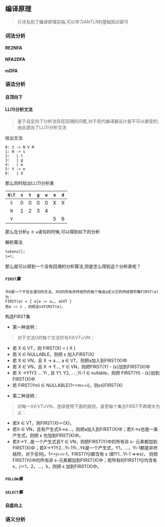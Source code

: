 ## 编译原理

> 只涉及到了编译原理前端,可以学习ANTLR的基础知识即可

### 词法分析

#### RE2NFA

#### NFA2DFA

#### mDFA

### 语法分析

#### 自顶向下

#### LL(1)分析文法
> 鉴于自定向下分析法存在回溯的问题,对于现代编译器设计是不可以接受的;由此提出了LL(1)分析文法

给出文法
```
0: S -> N V M
1: N -> s
2:   | t
3:   | g
4:   | w
5: V -> e
6:   | d
```

那么同时给出LL(1)分析表

| `N\T` | `s`  | `t`  | `g`  | `w`  | `e`  | `d`  |
| :---: | :--: | :--: | :--: | :--: | :--: | :--: |
|  `S`  |  0   |  0   |  0   |  0   |  X   |  X   |
|  `N`  |  1   |  2   |  3   |  4   |      |      |
|  `V`  |      |      |      |      |  5   |  6   |

那么在分析`g d w`语句的时候,可以得到如下的分析

解析算法
```pascal
tokens[];
i=0;
```

那么就可以得到一个没有回溯的分析算法,但是怎么得到这个分析表呢？

##### `FIRST`集

```
令G是一个不含左递归的文法，对G的所有非终结符的每个候选a定义它的终结首符集FIRST(a)为：
FIRST(α) = { a│α ⇒∗ a…, a∈VT }
若α ⇒∗ ε ，则规定ε∈FIRST(α)。
```

构造FIRST集

+ 第一种说明：
> 对于文法G的每个文法符号X∈VT∪VN：

  - 若 X ∈ VT，则 FIRST(X) = { X }
  - 若 X ∈ NULLABLE，则把 ε 加入FIRST(X)
  - 若 X ∈ VN，且 X → a…, a ∈ VT，则把a加入到FIRST(X)中
  - 若 X ∈ VN，且 X → Y…, Y ∈ VN，则把FIRST(Y) - {ε}加到FIRST(X)中
  - 若 X →Y1Y2 … Yi , 且 Y1, Y2, … ,Yi-1 ∈ nullable，则把 FIRST(Yi) - {ε}加到FIRST(X)中
  - 若 FIRST(Ym) ∈ NULLABLE(1<=m<=i)，则ε∈FIRST(X)

+ 第二种说明：
> 对每一X∈VT∪VN，连续使用下面的规则，直至每个集合FIRST不再增大为止：

  - 若X ∈ VT，则FIRST(X)＝{X}。
  - 若X ∈ VN，且有产生式X→a…，则把a加入到FIRST(X)中；若X→ε也是一条产生式，则把 ε 也加到FIRST(X)中。
  - 若X→Y…是一个产生式且Y ∈ VN，则把FIRST(Y)中的所有非 ε- 元素都加到FIRST(X)中；若X→Y1Y2…Yi-1Yi…Yk是一个产生式，Y1，…，Yi-1都是非终结符，对于任何j，1<=j<=i-1，FIRST(Yj)都含有 ε (即Y1…Yi-1 ⇒∗ε)， 则把FIRST(Yi)中的所有非 ε-元素都加到FIRST(X)中；若所有的FIRST(Yj)均含有 ε，j＝1，2，…，k，则把 ε 加到FIRST(X)中。

##### `FOLLOW`集

##### `SELECT`集

#### 自底向上

### 语义分析

